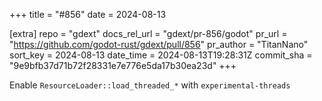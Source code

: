 +++
title = "#856"
date = 2024-08-13

[extra]
repo = "gdext"
docs_rel_url = "gdext/pr-856/godot"
pr_url = "https://github.com/godot-rust/gdext/pull/856"
pr_author = "TitanNano"
sort_key = 2024-08-13
date_time = 2024-08-13T19:28:31Z
commit_sha = "9e9bfb37d71b72f28331e7e776e5da17b30ea23d"
+++

Enable `ResourceLoader::load_threaded_*` with `experimental-threads`
